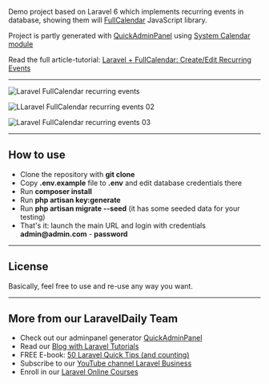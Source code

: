 Demo project based on Laravel 6 which implements recurring events in database, showing them will [FullCalendar](https://fullcalendar.io) JavaScript library.

Project is partly generated with [QuickAdminPanel](https://2019.quickadminpanel.com) using [System Calendar module](https://www.youtube.com/watch?v=gkEKNsU6tmA)

Read the full article-tutorial: [Laravel + FullCalendar: Create/Edit Recurring Events](https://quickadminpanel.com/blog/laravel-fullcalendar-createedit-recurring-events/)

---

![Laravel FullCalendar recurring events](https://quickadminpanel.com/blog/wp-content/uploads/2019/11/Screen-Shot-2019-11-07-at-3.57.27-PM-1024x692.png)

![LLaravel FullCalendar recurring events 02](https://quickadminpanel.com/blog/wp-content/uploads/2019/11/Screen-Shot-2019-11-07-at-4.20.15-PM-1024x675.png)

![Laravel FullCalendar recurring events 03](https://quickadminpanel.com/blog/wp-content/uploads/2019/11/Screen-Shot-2019-11-07-at-4.02.17-PM.png)

---

## How to use

- Clone the repository with __git clone__
- Copy __.env.example__ file to __.env__ and edit database credentials there
- Run __composer install__
- Run __php artisan key:generate__
- Run __php artisan migrate --seed__ (it has some seeded data for your testing)
- That's it: launch the main URL and login with credentials __admin@admin.com__ - __password__ 

---

## License

Basically, feel free to use and re-use any way you want.

---

## More from our LaravelDaily Team

- Check out our adminpanel generator [QuickAdminPanel](https://quickadminpanel.com)
- Read our [Blog with Laravel Tutorials](https://laraveldaily.com)
- FREE E-book: [50 Laravel Quick Tips (and counting)](https://laraveldaily.com/free-e-book-40-laravel-quick-tips-and-counting/)
- Subscribe to our [YouTube channel Laravel Business](https://www.youtube.com/channel/UCTuplgOBi6tJIlesIboymGA)
- Enroll in our [Laravel Online Courses](https://laraveldaily.teachable.com/)
